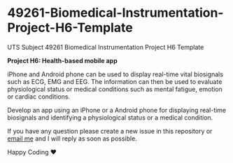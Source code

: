 # 49261-Biomedical-Instrumentation-Project-H6-Template
UTS Subject 49261 Biomedical Instrumentation Project H6 Template

**Project H6: Health-based mobile app**

iPhone and Android phone can be used to display real-time vital biosignals such as ECG, EMG and EEG. The information can then be used to evaluate physiological status or medical conditions such as mental fatigue, emotion or cardiac conditions.

Develop an app using an iPhone or a Android phone for displaying real-time biosignals and identifying a physiological status or a medical condition.

If you have any question please create a new issue in this repository or [email me](mailto:xu.lian@uts.edu.au) and I will reply as soon as possible.

Happy Coding :heart:
